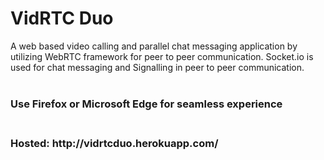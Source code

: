 # VidRTC Duo
A web based video calling and parallel chat messaging application by utilizing WebRTC framework for peer to peer communication. Socket.io is used for chat messaging and Signalling in peer to peer communication. <br><br>
<h3>Use Firefox or Microsoft Edge for seamless experience<h3> <br>
Hosted: http://vidrtcduo.herokuapp.com/
